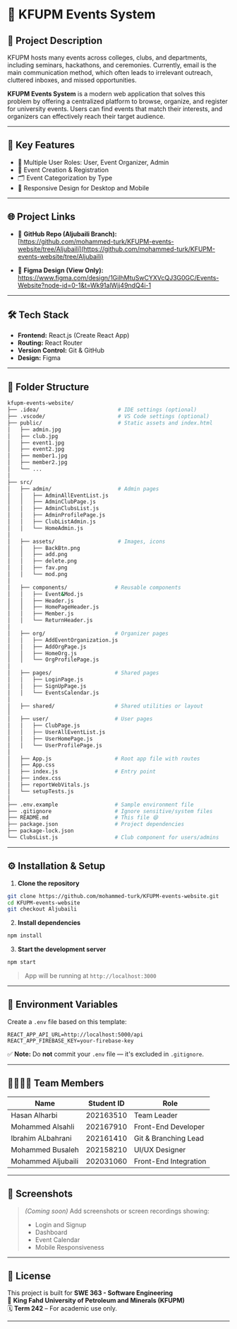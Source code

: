 # 📅 KFUPM Events System

## 📌 Project Description

KFUPM hosts many events across colleges, clubs, and departments, including seminars, hackathons, and ceremonies. Currently, email is the main communication method, which often leads to irrelevant outreach, cluttered inboxes, and missed opportunities.

**KFUPM Events System** is a modern web application that solves this problem by offering a centralized platform to browse, organize, and register for university events. Users can find events that match their interests, and organizers can effectively reach their target audience.

---

## 🎯 Key Features

- 👥 Multiple User Roles: User, Event Organizer, Admin  
- 📝 Event Creation & Registration  
- 🗂️ Event Categorization by Type  
- 📱 Responsive Design for Desktop and Mobile  

---

## 🌐 Project Links

- 🔗 **GitHub Repo (Aljubaili Branch):**  
  [https://github.com/mohammed-turk/KFUPM-events-website/tree/Aljubaili](https://github.com/mohammed-turk/KFUPM-events-website/tree/Aljubaili)

- 🎨 **Figma Design (View Only):**  
https://www.figma.com/design/1GilhMtuSwCYXVcQJ3G0GC/Events-Website?node-id=0-1&t=Wk91alWjj49ndQ4i-1     
---

## 🛠️ Tech Stack

- **Frontend:** React.js (Create React App)
- **Routing:** React Router  
- **Version Control:** Git & GitHub  
- **Design:** Figma

---

## 📁 Folder Structure

```bash
kfupm-events-website/
├── .idea/                         # IDE settings (optional)
├── .vscode/                       # VS Code settings (optional)
├── public/                        # Static assets and index.html
│   ├── admin.jpg
│   ├── club.jpg
│   ├── event1.jpg
│   ├── event2.jpg
│   ├── member1.jpg
│   ├── member2.jpg
│   └── ...
│
├── src/
│   ├── admin/                     # Admin pages
│   │   ├── AdminAllEventList.js
│   │   ├── AdminClubPage.js
│   │   ├── AdminClubsList.js
│   │   ├── AdminProfilePage.js
│   │   ├── ClubListAdmin.js
│   │   └── HomeAdmin.js
│
│   ├── assets/                    # Images, icons
│   │   ├── BackBtn.png
│   │   ├── add.png
│   │   ├── delete.png
│   │   ├── fav.png
│   │   └── mod.png
│
│   ├── components/               # Reusable components
│   │   ├── Event&Mod.js
│   │   ├── Header.js
│   │   ├── HomePageHeader.js
│   │   ├── Member.js
│   │   └── ReturnHeader.js
│
│   ├── org/                      # Organizer pages
│   │   ├── AddEventOrganization.js
│   │   ├── AddOrgPage.js
│   │   ├── HomeOrg.js
│   │   └── OrgProfilePage.js
│
│   ├── pages/                    # Shared pages
│   │   ├── LoginPage.js
│   │   ├── SignUpPage.js
│   │   └── EventsCalendar.js
│
│   ├── shared/                   # Shared utilities or layout
│
│   ├── user/                     # User pages
│   │   ├── ClubPage.js
│   │   ├── UserAllEventList.js
│   │   ├── UserHomePage.js
│   │   └── UserProfilePage.js
│
│   ├── App.js                    # Root app file with routes
│   ├── App.css
│   ├── index.js                  # Entry point
│   ├── index.css
│   ├── reportWebVitals.js
│   └── setupTests.js
│
├── .env.example                  # Sample environment file
├── .gitignore                    # Ignore sensitive/system files
├── README.md                     # This file 😄
├── package.json                  # Project dependencies
├── package-lock.json
└── ClubsList.js                  # Club component for users/admins
```

---

## ⚙️ Installation & Setup

1. **Clone the repository**
```bash
git clone https://github.com/mohammed-turk/KFUPM-events-website.git
cd KFUPM-events-website
git checkout Aljubaili
```

2. **Install dependencies**
```bash
npm install
```

3. **Start the development server**
```bash
npm start
```

> App will be running at `http://localhost:3000`

---

## 🔐 Environment Variables

Create a `.env` file based on this template:

```env
REACT_APP_API_URL=http://localhost:5000/api
REACT_APP_FIREBASE_KEY=your-firebase-key
```

✅ **Note:** Do **not** commit your `.env` file — it's excluded in `.gitignore`.

---

## 👨‍👩‍👧‍👦 Team Members

| Name                 | Student ID   | Role                  |
|----------------------|--------------|------------------------|
| Hasan Alharbi        | 202163510    | Team Leader           |
| Mohammed Alsahli     | 202167910    | Front-End Developer   |
| Ibrahim ALbahrani    | 202161410    | Git & Branching Lead  |
| Mohammed Busaleh     | 202158210    | UI/UX Designer        |
| Mohammed Aljubaili   | 202031060    | Front-End Integration |

---

## 📸 Screenshots

> _(Coming soon)_ Add screenshots or screen recordings showing:
> - Login and Signup
> - Dashboard
> - Event Calendar
> - Mobile Responsiveness

---

## 📄 License

This project is built for **SWE 363 - Software Engineering**  
📍 **King Fahd University of Petroleum and Minerals (KFUPM)**  
🗓️ **Term 242** – For academic use only.

---
